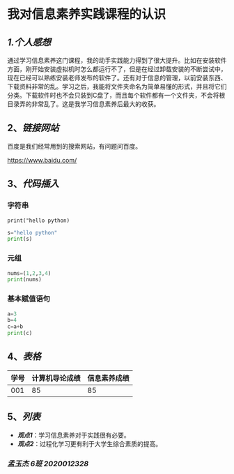 # **我对信息素养实践课程的认识**

## ***1.个人感想***

  通过学习信息素养这门课程，我的动手实践能力得到了很大提升。比如在安装软件方面，刚开始安装虚拟机时怎么都运行不了，但是在经过卸载安装的不断尝试中，现在已经可以熟练安装老师发布的软件了。还有对于信息的管理，以前安装东西、下载资料非常的乱。学习之后，我能将文件夹命名为简单易懂的形式，并且将它们分类。下载软件时也不会只装到C盘了，而且每个软件都有一个文件夹，不会将根目录弄的非常乱了。这是我学习信息素养后最大的收获。

## 2、*链接网站*

百度是我们经常用到的搜索网站，有问题问百度。

https://www.baidu.com/

## 3、*代码插入*

### 字符串
`print("hello python)`
```python
s="hello python"
print(s)
```

### 元组

```python
nums=(1,2,3,4)
print(nums)
```



### 基本赋值语句

```python
a=3
b=4
c=a+b
print(c)
```

## 4、*表格*

| 学号 | 计算机导论成绩 | 信息素养成绩 |
| ---- | -------------- | ------------ |
| 001  | 85             | 85           |

## 5、*列表*

- ***观点1***：学习信息素养对于实践很有必要。
- ***观点2***：过程化学习更有利于大学生综合素质的提高。

### ***孟玉杰 6班 2020012328***

